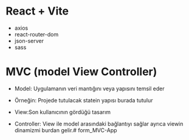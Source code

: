 # React + Vite
- axios
- react-router-dom
- json-server
- sass


# MVC (model View Controller)

- Model: Uygulamanın veri mantığını veya yapısını temsil eder

- Örneğin: Projede tutulacak statein yapısı burada tutulur
- View:Son kullanıcının gördüğü tasarım

- Controller: View ile model arasındaki bağlantıyı sağlar ayrıca viewin dinamizmi burdan gelir.# form_MVC-App
